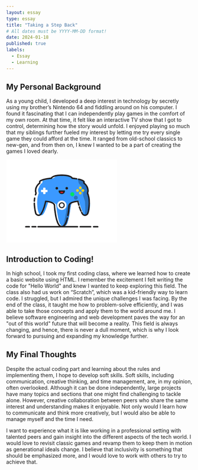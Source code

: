 ```yaml
---
layout: essay
type: essay
title: "Taking a Step Back"
# All dates must be YYYY-MM-DD format!
date: 2024-01-18
published: true
labels:
  - Essay
  - Learning
---
```


## My Personal Background
As a young child, I developed a deep interest in technology by secretly using my brother’s Nintendo 64 and fiddling around on his computer. I found it fascinating that I can independently play games in the comfort of my own room. At that time, it felt like an interactive TV show that I got to control, determining how the story would unfold. I enjoyed playing so much that my siblings further fueled my interest by letting me try every single game they could afford at the time. It ranged from old-school classics to new-gen, and from then on, I knew I wanted to be a part of creating the games I loved dearly.

<img width="300px" class="rounded float-start pe-4" src="../img/nintendo64.png">

## Introduction to Coding!
In high school, I took my first coding class, where we learned how to create a basic website using HTML. I remember the excitement I felt writing the code for "Hello World" and knew I wanted to keep exploring this field. The class also had us work on “Scratch”, which was a kid-friendly way to learn code. I struggled, but I admired the unique challenges I was facing. By the end of the class, it taught me how to problem-solve efficiently, and I was able to take those concepts and apply them to the world around me. I believe software engineering and web development paves the way for an "out of this world" future that will become a reality. This field is always changing, and hence, there is never a dull moment, which is why I look forward to pursuing and expanding my knowledge further.

## My Final Thoughts
Despite the actual coding part and learning about the rules and implementing them, I hope to develop soft skills. Soft skills, including communication, creative thinking, and time management, are, in my opinion, often overlooked. Although it can be done independently, large projects have many topics and sections that one might find challenging to tackle alone. However, creative collaboration between peers who share the same interest and understanding makes it enjoyable. Not only would I learn how to communicate and think more creatively, but I would also be able to manage myself and the time I need.

I want to experience what it is like working in a professional setting with talented peers and gain insight into the different aspects of the tech world. I would love to revisit classic games and revamp them to keep them in motion as generational ideals change. I believe that inclusivity is something that should be emphasized more, and I would love to work with others to try to achieve that.
